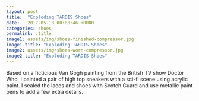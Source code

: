 ```yaml
---
layout: post
title:  "Exploding TARDIS Shoes"
date:   2017-05-18 00:08:46 +0000
categories: shoes
permalink: :title
image1: assets/img/shoes-finished-compressor.jpg
image1-title: "Exploding TARDIS Shoes"
image2: assets/img/shoes-worn-compressor.jpg
image2-title: "Exploding TARDIS Shoes"
---
```

Based on a ficticious Van Gogh painting from the British TV show Doctor Who, I painted a pair of high top sneakers with a sci-fi scene using acrylic paint. I sealed the laces and shoes with Scotch Guard and use metallic paint pens to add a few extra details.